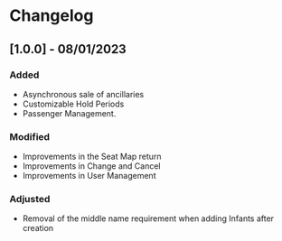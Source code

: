 # Changelog

## [1.0.0] - 08/01/2023

### Added
- Asynchronous sale of ancillaries
- Customizable Hold Periods
- Passenger Management.

### Modified
- Improvements in the Seat Map return
- Improvements in Change and Cancel
- Improvements in User Management

### Adjusted
- Removal of the middle name requirement when adding Infants after creation